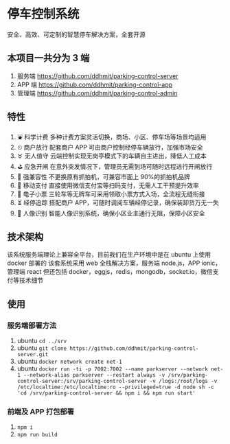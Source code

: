 # 停车控制系统

安全、高效、可定制的智慧停车解决方案，全套开源

## 本项目一共分为 3 端

1. 服务端 https://github.com/ddhmit/parking-control-server
2. APP 端 https://github.com/ddhmit/parking-control-app
3. 管理端 https://github.com/ddhmit/parking-control-admin

## 特性

1. ⛲ 科学计费 多种计费方案灵活切换，商场、小区、停车场等场景均适用
2. ⏲ 商户放行 配套商户 APP 可由商户控制经停车辆放行，加强市场安全
3. ♉ 无人值守 云端控制实现无岗亭模式下的车辆自主进出，降低人工成本
4. ⛳ 应急开闸 在意外突发情况下，管理员无需到场可随时远程进行开闸放行
5. 🍓 强兼容性 不更换原有抓拍机，可兼容市面上 90%的抓拍机品牌
6. 📱 移动支付 直接使用微信支付宝等扫码支付，无需人工干预提升效率
7. 🎫 电子小票 三轮车等无牌车可采用领取小票方式入场，全流程无缝衔接
8. ⏳ 经停追踪 搭配商户 APP，可随时调阅车辆经停记录，确保装卸货万无一失
9. 🙋 人像识别 智能人像识别系统，确保小区业主通行无阻，保障小区安全

## 技术架构

该系统服务端理论上兼容全平台，目前我们在生产环境中是在 ubuntu 上使用 docker 部署的
该套系统采用 web 全栈解决方案，服务端 node.js，APP ionic，管理端 react
但还包括 docker，eggjs，redis，mongodb，socket.io，微信支付等技术细节

## 使用

### 服务端部署方法

1. ubuntu `cd ../srv`
2. ubuntu `git clone https://github.com/ddhmit/parking-control-server.git`
3. ubuntu `docker network create net-1`
4. ubuntu `docker run -ti -p 7002:7002 --name parkserver --network net-1 --network-alias parkserver --restart always -v /srv/parking-control-server:/srv/parking-control-server -v /logs:/root/logs -v /etc/localtime:/etc/localtime:ro --privileged=true -d node sh -c 'cd /srv/parking-control-server && npm i && npm run start'`

### 前端及 APP 打包部署

1. `npm i`
2. `npm run build`
